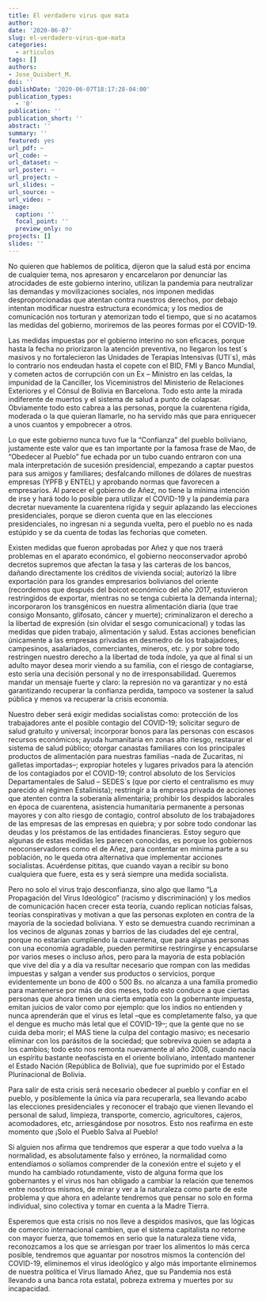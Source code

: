 ```yaml
--- 
title: El verdadero virus que mata
author: 
date: '2020-06-07'
slug: el-verdadero-virus-que-mata
categories:
  - articulos
tags: []
authors: 
- Jose_Quisbert_M.
doi: ''
publishDate: '2020-06-07T18:17:28-04:00'
publication_types:
  - '0'
publication: ''
publication_short: ''
abstract: ''
summary: ''
featured: yes
url_pdf: ~
url_code: ~
url_dataset: ~
url_poster: ~
url_project: ~
url_slides: ~
url_source: ~
url_video: ~
image:
  caption: ''
  focal_point: ''
  preview_only: no
projects: []
slides: ''
---
```


No quieren que hablemos de política, dijeron que la salud está por encima de cualquier tema, nos apresaron y encarcelaron por denunciar las atrocidades de este gobierno interino, utilizan la pandemia para neutralizar las demandas y movilizaciones sociales, nos imponen medidas desproporcionadas que atentan contra nuestros derechos, por debajo intentan modificar nuestra estructura económica; y los medios de comunicación nos torturan y atemorizan todo el tiempo, que si no acatamos las medidas del gobierno, moriremos de las peores formas por el COVID-19.

Las medidas impuestas por el gobierno interino no son eficaces, porque hasta la fecha no priorizaron la atención preventiva, no llegaron los test´s masivos y no fortalecieron las Unidades de Terapias Intensivas (UTI´s), más lo contrario nos endeudan hasta el copete con el BID, FMI y Banco Mundial, y cometen actos de corrupción con un Ex – Ministro en las celdas, la impunidad de la Canciller, los Viceministros del Ministerio de Relaciones Exteriores y el Cónsul de Bolivia en Barcelona. Todo esto ante la mirada indiferente de muertos y el sistema de salud a punto de colapsar. Obviamente todo esto cabrea a las personas, porque la cuarentena rígida, moderada o la que quieran llamarle, no ha servido más que para enriquecer a unos cuantos y empobrecer a otros.

Lo que este gobierno nunca tuvo fue la “Confianza” del pueblo boliviano, justamente este valor que es tan importante por la famosa frase de Mao, de “Obedecer al Pueblo” fue echada por un tubo cuando entraron con una mala interpretación de sucesión presidencial, empezando a captar puestos para sus amigos y familiares; desfalcando millones de dólares de nuestras empresas (YPFB y ENTEL) y aprobando normas que favorecen a empresarios. Al parecer el gobierno de Añez, no tiene la mínima intención de irse y hará todo lo posible para utilizar el COVID-19 y la pandemia para decretar nuevamente la cuarentena rígida y seguir aplazando las elecciones presidenciales, porque se dieron cuenta que en las elecciones presidenciales, no ingresan ni a segunda vuelta, pero el pueblo no es nada estúpido y se da cuenta de todas las fechorías que cometen.

Existen medidas que fueron aprobadas por Añez y que nos traerá problemas en el aparato económico, el gobierno neoconservador aprobó decretos supremos que afectan la tasa y las carteras de los bancos, dañando directamente los créditos de vivienda social; autorizó la libre exportación para los grandes empresarios bolivianos del oriente (recordemos que después del boicot económico del año 2017, estuvieron restringidos de exportar, mientras no se tenga cubierta la demanda interna); incorporaron los transgénicos en nuestra alimentación diaria (que trae consigo Monsanto, glifosato, cáncer y muerte); criminalizaron el derecho a la libertad de expresión (sin olvidar el sesgo comunicacional) y todas las medidas que piden trabajo, alimentación y salud. Estas acciones benefician únicamente a las empresas privadas en desmedro de los trabajadores, campesinos, asalariados, comerciantes, mineros, etc. y por sobre todo restringen nuestro derecho a la libertad de toda índole, ya que al final si un adulto mayor desea morir viendo a su familia, con el riesgo de contagiarse, esto sería una decisión personal y no de irresponsabilidad. Queremos mandar un mensaje fuerte y claro: la represión no va garantizar y no está garantizando recuperar la confianza perdida, tampoco va sostener la salud pública y menos va recuperar la crisis economía.

Nuestro deber será exigir medidas socialistas como: protección de los trabajadores ante el posible contagio del COVID-19; solicitar seguro de salud gratuito y universal; incorporar bonos para las personas con escasos recursos económicos; ayuda humanitaria en zonas alto riesgo, restaurar el sistema de salud público; otorgar canastas familiares con los principales productos de alimentación para nuestras familias –nada de Zucaritas, ni galletas importadas–; expropiar hoteles y lugares privados para la atención de los contagiados por el COVID-19; control absoluto de los Servicios Departamentales de Salud – SEDES´s (que por cierto el centralismo es muy parecido al régimen Estalinista); restringir a la empresa privada de acciones que atenten contra la soberanía alimentaria; prohibir los despidos laborales en época de cuarentena, asistencia humanitaria permanente a personas mayores y con alto riesgo de contagio, control absoluto de los trabajadores de las empresas de las empresas en quiebra; y por sobre todo condonar las deudas y los préstamos de las entidades financieras. Estoy seguro que algunas de estas medidas les parecen conocidas, es porque los gobiernos neoconservadores como el de Añez, para contentar en mínima parte a su población, no le queda otra alternativa que implementar acciones socialistas. Acuérdense pititas, que cuando vayan a recibir su bono cualquiera que fuere, esta es y será siempre una medida socialista.

Pero no solo el virus trajo desconfianza, sino algo que llamo “La Propagación del Virus Ideológico” (racismo y discriminación) y los medios de comunicación hacen crecer esta teoría, cuando replican noticias falsas, teorías conspirativas y motivan a que las personas exploten en contra de la mayoría de la sociedad boliviana. Y esto se demuestra cuando recriminan a los vecinos de algunas zonas y barrios de las ciudades del eje central, porque no estarían cumpliendo la cuarentena, que para algunas personas con una economía agradable, pueden permitirse restringirse y encapsularse por varios meses o incluso años, pero para la mayoría de esta población que vive del día y a día va resultar necesario que rompan con las medidas impuestas y salgan a vender sus productos o servicios, porque evidentemente un bono de 400 o 500 Bs. no alcanza a una familia promedio para mantenerse por más de dos meses, todo esto conduce a que ciertas personas que ahora tienen una cierta empatía con la gobernante impuesta, emitan juicios de valor como por ejemplo: que los indios no entienden y nunca aprenderán que el virus es letal –que es completamente falso, ya que el dengue es mucho más letal que el COVID-19–; que la gente que no se cuida deba morir; el MAS tiene la culpa del contagio masivo; es necesario eliminar con los parásitos de la sociedad; que sobreviva quien se adapta a los cambios; todo esto nos remonta nuevamente al año 2008, cuando nacía un espíritu bastante neofascista en el oriente boliviano, intentado mantener el Estado Nación (República de Bolivia), que fue suprimido por el Estado Plurinacional de Bolivia.

Para salir de esta crisis será necesario obedecer al pueblo y confiar en el pueblo, y posiblemente la única vía para recuperarla, sea llevando acabo las elecciones presidenciales y reconocer el trabajo que vienen llevando el personal de salud, limpieza, transporte, comercio, agricultores, cajeros, acomodadores, etc, arriesgándose por nosotros. Esto nos reafirma en este momento que ¡Solo el Pueblo Salva al Pueblo!

Si alguien nos afirma que tendremos que esperar a que todo vuelva a la normalidad, es absolutamente falso y erróneo, la normalidad como entendíamos o solíamos comprender de la conexión entre el sujeto y el mundo ha cambiado rotundamente, visto de alguna forma que los gobernantes y el virus nos han obligado a cambiar la relación que tenemos entre nosotros mismos, de mirar y ver a la naturaleza como parte de este problema y que ahora en adelante tendremos que pensar no solo en forma individual, sino colectiva y tomar en cuenta a la Madre Tierra.

Esperemos que esta crisis no nos lleve a despidos masivos, que las lógicas de comercio internacional cambien, que el sistema capitalista no retorne con mayor fuerza, que tomemos en serio que la naturaleza tiene vida, reconozcamos a los que se arriesgan por traer los alimentos lo más cerca posible, tendremos que aguantar por nosotros mismos la contención del COVID-19, eliminemos el virus ideológico y algo más importante eliminemos de nuestra política el Virus llamado Añez, que su Pandemia nos está llevando a una banca rota estatal, pobreza extrema y muertes por su incapacidad.
